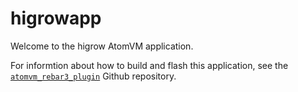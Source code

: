 # higrowapp

Welcome to the higrow AtomVM application.

For informtion about how to build and flash this application, see the [`atomvm_rebar3_plugin`](https://github.com/atomvm/atomvm_rebar3_plugin) Github repository.

